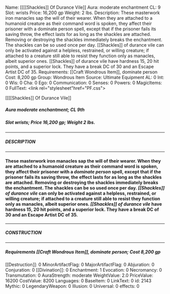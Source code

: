 Name: [[[[Shackles]] Of Durance Vile]]
Aura: moderate enchantment
CL: 9
Slot: wrists
Price: 16,200 gp
Weight: 2 lbs.
Description: These masterwork iron manacles sap the will of their wearer. When they are attached to a humanoid creature as their command word is spoken, they affect their prisoner with a dominate person spell, except that if the prisoner fails its saving throw, the effect lasts for as long as the shackles are attached. Removing or destroying the shackles immediately breaks the enchantment. The shackles can be so used once per day. [[Shackles]] of durance vile can only be activated against a helpless, restrained, or willing creature; if attached to a creature still able to resist they function only as manacles, albeit superior ones. [[Shackles]] of durance vile have hardness 15, 20 hit points, and a superior lock. They have a break DC of 30 and an Escape Artist DC of 35.
Requirements: [[Craft Wondrous Item]], dominate person
Cost: 8,200 gp
Group: Wondrous Item
Source: Ultimate Equipment
AL: 0
Int: 0
Wis: 0
Cha: 0
Ego: 0
Communication: 0
Senses: 0
Powers: 0
MagicItems: 0
FullText: <link rel="stylesheet"href="PF.css"><div class="heading"><p class="alignleft">[[[[Shackles]] Of Durance Vile]]</p><div style="clear: both;"></div></div><div><h5><b>Aura </b>moderate enchantment; <b>CL </b>9th</h5><h5><b>Slot </b>wrists; <b>Price </b>16,200 gp; <b>Weight </b>2 lbs.</h5></div><hr/><div><h5><b>DESCRIPTION</b></h5></div><hr/><div><h4><p>These masterwork iron manacles sap the will of their wearer. When they are attached to a humanoid creature as their command word is spoken, they affect their prisoner with a <i>dominate person</i> spell, except that if the prisoner fails its saving throw, the effect lasts for as long as the shackles are attached. Removing or destroying the shackles immediately breaks the enchantment. The shackles can be so used once per day. <i>[[Shackles]] of durance vile</i> can only be activated against a helpless, restrained, or willing creature; if attached to a creature still able to resist they function only as manacles, albeit superior ones. <i>[[Shackles]] of durance vile</i> have hardness 15, 20 hit points, and a superior lock. They have a break DC of 30 and an Escape Artist DC of 35.</p></h4></div><hr/><div><h5><b>CONSTRUCTION</b></h5></div><hr/><div><h5><b>Requirements </b>[[Craft Wondrous Item]], <i>dominate person</i>; <b>Cost </b>8,200 gp</h5></div>
[[Destruction]]: 0
MinorArtifactFlag: 0
MajorArtifactFlag: 0
Abjuration: 0
Conjuration: 0
[[Divination]]: 0
Enchantment: 1
Evocation: 0
Necromancy: 0
Transmutation: 0
AuraStrength: moderate
WeightValue: 2.0
PriceValue: 16200
CostValue: 8200
Languages: 0
BaseItem: 0
LinkText: 0
id: 2143
Mythic: 0
LegendaryWeapon: 0
Illusion: 0
Universal: 0
effects: 0
